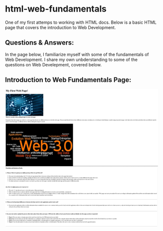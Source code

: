 # html-web-fundamentals

One of my first attemps to working with HTML docs.
Below is a basic HTML page that covers the introduction to Web Development.

## Questions & Answers:

In the page below, I familiarize myself with some of the fundamentals of Web Development.
I share my own unbderstanding to some of the questions on Web Develepment, covered below.

## Introduction to Web Fundamentals Page:

<img src="/screenshots-of-page/webDev1.JPG" alt="web fundamentals page 1">
<img src="/screenshots-of-page/webDev2.JPG" alt="web fundamentals page 2">
